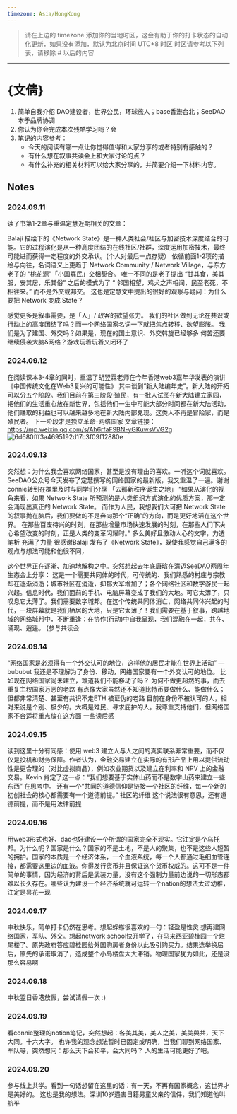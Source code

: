 ```yaml
---
timezone: Asia/HongKong
---
```


> 请在上边的 timezone 添加你的当地时区，这会有助于你的打卡状态的自动化更新，如果没有添加，默认为北京时间 UTC+8 时区
> 时区请参考以下列表，请移除 # 以后的内容

---

# {文倩}

1. 简单自我介绍 DAO建设者，世界公民，环球旅人；base香港台北；SeeDAO本季品牌协调
2. 你认为你会完成本次残酷学习吗？会
3. 笔记的内容参考：
   - 今天的阅读有哪一点让你觉得值得和大家分享的或者特别有感触的？
   - 有什么想在叙事共读会上和大家讨论的点？
   - 有什么补充的相关材料可以给大家分享的，并简要介绍一下材料内容。

## Notes

<!-- Content_START -->

### 2024.09.11
读了书第1-2章与重温定慧近期相关的文章：

Balaji 描绘下的《Network State》是一种人类社会/社区与加密技术深度结合的可能。它的过程演化是从一种高度团结的在线社区/社群，深度运用加密技术，最终可能进而获得一定程度的外交承认。(个人对最后一点存疑）
依循前面1-2项的描绘与向往，名词语义上更趋于 Network Community / Network Village，与东方老子的 “桃花源”「小国寡民」交相契合。
唯一不同的是老子提出 “甘其食，美其服，安其居，乐其俗” 之后的模式为了 “ 邻国相望，鸡犬之声相闻，民至老死，不相往来。” 而不是外交或邦交。
这也是定慧文中提出的很好的观察与疑问：为什么要把 Network 变成 State？

感觉更多是叙事需要，是「人」/ 政客的欲望张力。
我们的社区做到无论在共识或行动上的高度团结了吗？而一个网络国家名词一下就把焦点转移、欲望膨胀。
我们是为了建国、外交吗？如果是，现在的国土意识、外交斡旋已经够多 何苦还要继续侵袭大脑&网络？游戏玩着玩着又闭环了

### 2024.09.12
在阅读课本3-4章的同时，重温了胡翌霖老师在今年香港web3嘉年华发表的演讲《中国传统文化在Web3复兴的可能性》
其中谈到“新大陆编年史”。新大陆的开拓可以分五个阶段。我们目前在第三阶段·殖民，有一批人试图在新大陆建立家园，把他们的生活重心放在新世界，包括他们一生中可能大部分时间都在新大陆活动，他们赚取的利益也可以越来越多地在新大陆内部兑现。这类人不再是冒险家，而是殖民者。
下一阶段才是独立革命-网络国家 文章链接：https://mp.weixin.qq.com/s/Ah6rfaF9BN-yGKuwsVVG2g
![6d680fff3a4695192d17c3f09f12880e](https://github.com/user-attachments/assets/07fcfeb1-ad1c-4509-9dc0-49a7c90091d5)

### 2024.09.13
突然想：为什么我会喜欢网络国家，甚至是没有理由的喜欢。一听这个词就喜欢。
SeeDAO公众号今天发布了定慧撰写的网络国家的最新版，我又重温了一遍。谢谢connie转到在群里及时与同学们分享
「去那新秩序诞生之地」
“如果从演化的视角来看，如果 Network State 所预测的是人类组织方式演化的优质方案，那一定会涌现出真正的 Network State。
而作为人民，我想我们大可把 Network State 的叙事抛在脑后，我们要做的不是奔向那个“正确”的方向，而是更好地活在这个世界。
在那些百废待兴的时刻，在那些增量市场快速发展的时刻，在那些人们下决心希望改变的时刻，正是人类的变革闪耀时。”
多么美好且激动人心的文字，力透笔析 充满了力量
很感谢Balaji 发布了《Network State》，既使我感觉自己满多的观点与想法可能和他很不同，

这个世界正在逐渐、加速地解构之中。突然想起去年底唐晗在清迈SeeDAO两周年生态会上分享：
这是一个需要共同体的时代，可传统的、我们熟悉的村庄与宗教却在逐渐消逝；城市社区在消逝，抑郁大军增加了；各个网络社区和数字游民一起兴起。信息时代，我们面前的手机、电脑屏幕变成了我们的大地。可它太薄了，只叹息它太薄了。我们需要数字城邦。在这个传统共同体消亡，网络共同体兴起的时代，一块屏幕就是我们栖居的大地，只是它太薄了！我们需要在基于叙事，跨越地域的网络城邦中，不断重逢；在协作(行动)中自我呈现，我们混融在一起，共在、涌现、逍遥。 (参与共读会

### 2024.09.14
“网络国家是必须得有一个外交认可的地位，这样他的居民才能在世界上活动” — bububut
我还是不理解为了身份、移动，网络国家要有一个外交认可的地位。
比如现在网络国家尚未建立，难道我们不能移动了吗？ 为何不做更超然的事，而去重复主权国家万恶的老路
有点像大家虽然还不知道比特币要做什么、能做什么；但都非常清楚、甚至有共识不走ETH 被证伪的老路
目前在身份不被认可的人，相对来说是个别、极少的。大概是难民、寻求庇护的人。我尊重支持他们，但网络国家不合适将重点放在这方面
一些读后感

### 2024.09.15
读到这里十分有同感：使用 web3 建立人与人之间的真实联系非常重要，而不仅仅是投机和财务保障。作者认为，金融交易建立在实际的有形产品上用以提供流动性是更合理的（对比虚拟商品），例如农业期货以及建立在利率和 NPV 上的金融交易。Kevin 肯定了这一点：“我们想要基于实体山药而不是数字山药来建立一些东西”
在思考中。
还有一个“共同的道德信仰是链接一个社区的纤维，每一个新的初创社会的核心都需要有一个道德前提。” 社区的纤维 这个说法很有意思，还有道德前提，而不是用法律前提

### 2024.09.16
用web3形式也好、dao也好建设一个所谓的国家完全不现实。它注定是个乌托邦。为什么呢？国家是什么？国家的不是土地，不是人的聚集，也不是这些人短暂的拥护。国家的本质是一个经济体系，一个血液系统，每一个人都通过毛细血管连接，都需要这里边的血液。你得发行货币并且保证这个货币权威的。这可不是一件简单的事情，因为经济的背后是武装力量，没有这个强制力量前边说的一切形态都难以长久存在。哪些认为建设一个经济系统就可运转一个nation的想法太过幼稚，注定是昙花一现

### 2024.09.17
中秋快乐，简单打卡仍然在思考。想起蜉蝣很喜欢的一句：轻盈是性灵
想再建网络国家，军队、外交。想起network school快开学了，在马来西亚碧桂园一个烂尾楼了。原先政府答应碧桂园给外国购房者身份以此吸引购买力。结果选举换届后，原先的承诺取消了，造成整个小岛楼盘大大滞销。物理国家犹为如此，还是没那么容易啊

### 2024.09.18
中秋翌日香港放假，尝试请假一次 :)

### 2024.09.19
看connie整理的notion笔记，突然想起：各美其美，美人之美，美美與共，天下大同。十六大字。
也许我的观念想法暂时已固定或明确，当我们聊到网络国家、军队等，突然想问：那么天下会和平，会大同吗？
人的生活可能更好了吧。

### 2024.09.20
参与线上共学。看到一句话想留在这里的话：有一天，不再有国家概念，这世界才是美好的。 这也是我的想法。深圳10岁遇害日籍男童父亲的信件，我们知道他叫航平



<!-- Content_END -->
